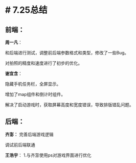 # # 7.25总结

## 前端：
**周一凡**：

和后端进行测试，调整前后端参数格式和类型，修改了一些Bug。

对拍照的精度和速度进行了初步的优化。

**谢宜含**：

隐藏手机任务栏，全屏显示。

增加了map组件和倒计时组件。

解决了启动游戏时，获取屏幕高度和宽度错误，导致排版错乱问题。

## 后端：
**齐澎：**
完善后端游戏逻辑

调试前后端联通

**王浩宇**：
1.与齐澎使用ps对游戏界面进行优化

